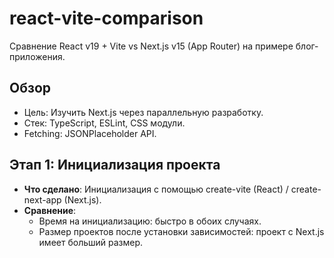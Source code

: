 # react-vite-comparison

Сравнение React v19 + Vite vs Next.js v15 (App Router) на примере блог-приложения.

## Обзор
- Цель: Изучить Next.js через параллельную разработку.
- Стек: TypeScript, ESLint, CSS модули.
- Fetching: JSONPlaceholder API.

## Этап 1: Инициализация проекта
- **Что сделано**: Инициализация с помощью create-vite (React) / create-next-app (Next.js).
- **Сравнение**:
  - Время на инициализацию: быстро в обоих случаях.
  - Размер проектов после установки зависимостей: проект с Next.js имеет больший размер.


